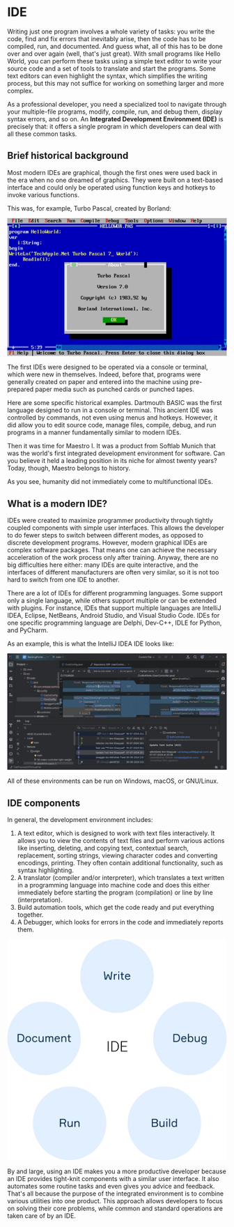 # IDE

Writing just one program involves a whole variety of tasks: you write the code, find and fix errors that inevitably 
arise, then the code has to be compiled, run, and documented. And guess what, all of this has to be done over and over 
again (well, that's just great). With small programs like Hello World, you can perform these tasks using a simple text 
editor to write your source code and a set of tools to translate and start the programs. Some text editors can even 
highlight the syntax, which simplifies the writing process, but this may not suffice for working on something larger 
and more complex.

As a professional developer, you need a specialized tool to navigate through your multiple-file programs, modify, 
compile, run, and debug them, display syntax errors, and so on. An **Integrated Development Environment (IDE)** is precisely 
that: it offers a single program in which developers can deal with all these common tasks.

## Brief historical background

Most modern IDEs are graphical, though the first ones were used back in the era when no one dreamed of graphics. They 
were built on a text-based interface and could only be operated using function keys and hotkeys to invoke various 
functions. 

This was, for example, Turbo Pascal, created by Borland:

![ide_1.png](../images/ide_1.png)

The first IDEs were designed to be operated via a console or terminal, which were new in themselves. Indeed, before 
that, programs were generally created on paper and entered into the machine using pre-prepared paper media such as 
punched cards or punched tapes.

Here are some specific historical examples. Dartmouth BASIC was the first language designed to run in a console or 
terminal. This ancient IDE was controlled by commands, not even using menus and hotkeys. However, it did allow you to 
edit source code, manage files, compile, debug, and run programs in a manner fundamentally similar to modern IDEs.

Then it was time for Maestro I. It was a product from Softlab Munich that was the world's first integrated development 
environment for software. Can you believe it held a leading position in its niche for almost twenty years? Today, though, 
Maestro belongs to history.

As you see, humanity did not immediately come to multifunctional IDEs.

## What is a modern IDE?

IDEs were created to maximize programmer productivity through tightly coupled components with simple user interfaces. 
This allows the developer to do fewer steps to switch between different modes, as opposed to discrete development 
programs. However, modern graphical IDEs are complex software packages. That means one can achieve the necessary 
acceleration of the work process only after training. Anyway, there are no big difficulties here either: many IDEs are 
quite interactive, and the interfaces of different manufacturers are often very similar, so it is not too hard to switch 
from one IDE to another.

There are a lot of IDEs for different programming languages. Some support only a single language, while others support 
multiple or can be extended with plugins. For instance, IDEs that support multiple languages are IntelliJ IDEA, Eclipse, 
NetBeans, Android Studio, and Visual Studio Code. IDEs for one specific programming language are Delphi, Dev-C++, IDLE 
for Python, and PyCharm.

As an example, this is what the IntelliJ IDEA IDE looks like:

![ide_2.png](../images/ide_2.png)

All of these environments can be run on Windows, macOS, or GNU/Linux.

## IDE components

In general, the development environment includes:

1. A text editor, which is designed to work with text files interactively. It allows you to view the contents of text files 
and perform various actions like inserting, deleting, and copying text, contextual search, replacement, sorting strings, 
viewing character codes and converting encodings, printing. They often contain additional functionality, such as syntax 
highlighting.
2. A translator (compiler and/or interpreter), which translates a text written in a programming language into machine code 
and does this either immediately before starting the program (compilation) or line by line (interpretation).
3. Build automation tools, which get the code ready and put everything together.
4. A Debugger, which looks for errors in the code and immediately reports them.

![ide_3.svg](../images/ide_3.svg)

By and large, using an IDE makes you a more productive developer because an IDE provides tight-knit components with a 
similar user interface. It also automates some routine tasks and even gives you advice and feedback. That's all because 
the purpose of the integrated environment is to combine various utilities into one product. This approach allows 
developers to focus on solving their core problems, while common and standard operations are taken care of by an IDE.